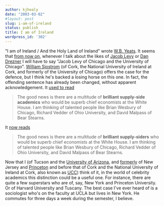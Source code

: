 ```yaml
---
author: kjhealy
date: "2003-03-02"
#layout: post
slug: i-am-of-ireland
status: publish
title: I am of Ireland
wordpress_id: '302'
---
```


"I am of Ireland / And the Holy Land of Ireland" wrote [W.B. Yeats](http://plagiarist.com/poetry/?wid=3372). It seems that [from now on](http://www.j-bradford-delong.net/movable_type/2003_archives/000828.html), whenever I talk about the likes of [Jacob Levy](http://volokh.blogspot.com) or [Dan Drezner](http://drezner.blogspot.com) I will have to say "Jacob Levy of Chicago and the University of Chicago". [William Sjostrom](http://www.atlanticblog.com/archives/000637.html#000637) (of Cork, the National University of Ireland at Cork, and formerly of the University of Chicago) offers the case for the defence, but I think he's backed a losing horse on this one. In fact, the offending sentence has already been changed, without apparent acknowledgement. It [used to read](http://johnquiggin.blogspot.com/2003_02_23_johnquiggin_archive.html#90392433)

> The good news is there are a multitude of **brilliant supply-side academics** who would be superb chief economists at the White House. I am thinking of talented people like Brian Wesbury of Chicago, Richard Vedder of Ohio University, and David Malpass of Bear Stearns.

It [now reads](http://www.nationalreview.com/moore/moore022803b.asp)

> The good news is there are a multitude of **brilliant supply-siders** who would be superb chief economists at the White House. I am thinking of talented people like Brian Wesbury of Chicago, Richard Vedder of Ohio University, and David Malpass of Bear Stearns.

Now that I (of Tucson and the [University of Arizona](http://fp.arizona.edu/soc/), and [formerly](http://www.u.arizona.edu/~kjhealy/vita.php3) of New Jersey and [Princeton](http://www.princeton.edu/~sociolog) and before that of Cork and the National University of Ireland at Cork, also known as [UCC](http://www.ucc.ie)) think of it, in the world of celebrity academics this distinction could be a useful one. For instance, there are quite a few superstars who are of, say, New York and Princeton University. Or of Harvard University and Tuscany. The best case I've ever heard of is a sociologist who's on the faculty at UCLA but lives in New York. He commutes for three days a week during the semester, I believe.
